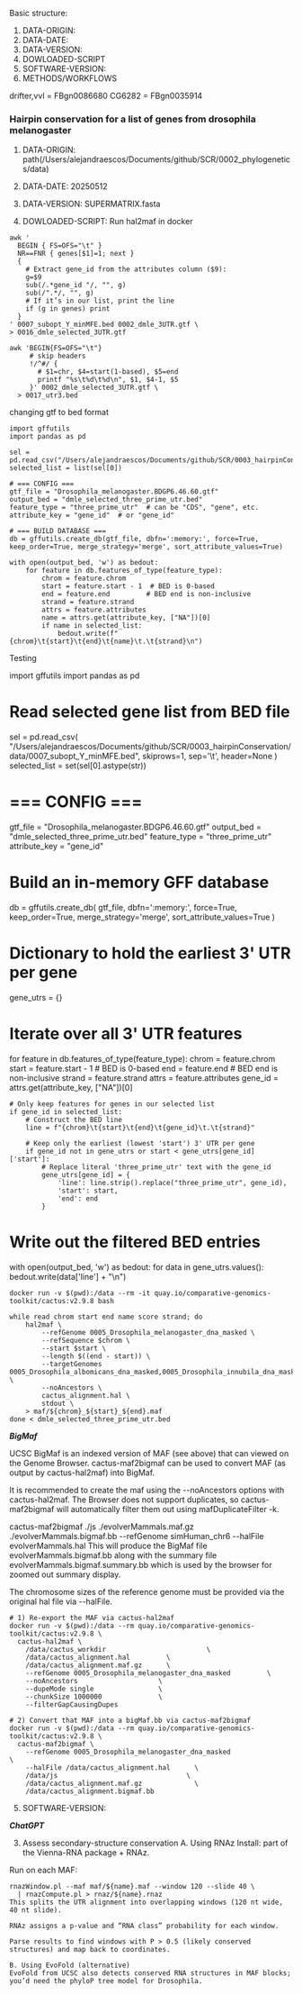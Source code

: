 Basic structure:
1.  DATA-ORIGIN:
2.  DATA-DATE:
3.  DATA-VERSION:
4.  DOWLOADED-SCRIPT
5.  SOFTWARE-VERSION:
6.  METHODS/WORKFLOWS

drifter,vvl = FBgn0086680
CG6282 = FBgn0035914

### Hairpin conservation for a list of genes from drosophila melanogaster


1.  DATA-ORIGIN:
path(/Users/alejandraescos/Documents/github/SCR/0002_phylogenetics/data)

2.  DATA-DATE:
20250512

3.  DATA-VERSION:
SUPERMATRIX.fasta

4.  DOWLOADED-SCRIPT:
Run hal2maf in docker

```
awk '
  BEGIN { FS=OFS="\t" }
  NR==FNR { genes[$1]=1; next }
  {
    # Extract gene_id from the attributes column ($9):
    g=$9
    sub(/.*gene_id "/, "", g)
    sub(/".*/, "", g)
    # If it’s in our list, print the line
    if (g in genes) print
  }
' 0007_subopt_Y_minMFE.bed 0002_dmle_3UTR.gtf \
> 0016_dmle_selected_3UTR.gtf

```

```
awk 'BEGIN{FS=OFS="\t"}
     # skip headers
     !/^#/ {
       # $1=chr, $4=start(1-based), $5=end
       printf "%s\t%d\t%d\n", $1, $4-1, $5
     }' 0002_dmle_selected_3UTR.gtf \
  > 0017_utr3.bed
```

changing gtf to bed format

```
import gffutils
import pandas as pd

sel = pd.read_csv("/Users/alejandraescos/Documents/github/SCR/0003_hairpinConservation/data/0007_subopt_Y_minMFE.bed",skiprows=1,sep='\t',header=None)
selected_list = list(sel[0])

# === CONFIG ===
gtf_file = "Drosophila_melanogaster.BDGP6.46.60.gtf"
output_bed = "dmle_selected_three_prime_utr.bed"
feature_type = "three_prime_utr"  # can be "CDS", "gene", etc.
attribute_key = "gene_id"  # or "gene_id"

# === BUILD DATABASE ===
db = gffutils.create_db(gtf_file, dbfn=':memory:', force=True, keep_order=True, merge_strategy='merge', sort_attribute_values=True)

with open(output_bed, 'w') as bedout:
    for feature in db.features_of_type(feature_type):
        chrom = feature.chrom
        start = feature.start - 1  # BED is 0-based
        end = feature.end         # BED end is non-inclusive
        strand = feature.strand
        attrs = feature.attributes
        name = attrs.get(attribute_key, ["NA"])[0]
        if name in selected_list:
            bedout.write(f"{chrom}\t{start}\t{end}\t{name}\t.\t{strand}\n")

```
Testing

import gffutils
import pandas as pd

# Read selected gene list from BED file
sel = pd.read_csv(
    "/Users/alejandraescos/Documents/github/SCR/0003_hairpinConservation/data/0007_subopt_Y_minMFE.bed",
    skiprows=1,
    sep='\t',
    header=None
)
selected_list = set(sel[0].astype(str))

# === CONFIG ===
gtf_file = "Drosophila_melanogaster.BDGP6.46.60.gtf"
output_bed = "dmle_selected_three_prime_utr.bed"
feature_type = "three_prime_utr"
attribute_key = "gene_id"

# Build an in-memory GFF database
db = gffutils.create_db(
    gtf_file,
    dbfn=':memory:',
    force=True,
    keep_order=True,
    merge_strategy='merge',
    sort_attribute_values=True
)

# Dictionary to hold the earliest 3' UTR per gene
gene_utrs = {}

# Iterate over all 3' UTR features
for feature in db.features_of_type(feature_type):
    chrom = feature.chrom
    start = feature.start - 1  # BED is 0-based
    end = feature.end          # BED end is non-inclusive
    strand = feature.strand
    attrs = feature.attributes
    gene_id = attrs.get(attribute_key, ["NA"])[0]

    # Only keep features for genes in our selected list
    if gene_id in selected_list:
        # Construct the BED line
        line = f"{chrom}\t{start}\t{end}\t{gene_id}\t.\t{strand}"

        # Keep only the earliest (lowest 'start') 3' UTR per gene
        if gene_id not in gene_utrs or start < gene_utrs[gene_id]['start']:
            # Replace literal 'three_prime_utr' text with the gene_id
            gene_utrs[gene_id] = {
                'line': line.strip().replace("three_prime_utr", gene_id),
                'start': start,
                'end': end
            }

# Write out the filtered BED entries
with open(output_bed, 'w') as bedout:
    for data in gene_utrs.values():
        bedout.write(data['line'] + "\n")





```
docker run -v $(pwd):/data --rm -it quay.io/comparative-genomics-toolkit/cactus:v2.9.8 bash

while read chrom start end name score strand; do
    hal2maf \
        --refGenome 0005_Drosophila_melanogaster_dna_masked \
        --refSequence $chrom \
        --start $start \
        --length $((end - start)) \
        --targetGenomes 0005_Drosophila_albomicans_dna_masked,0005_Drosophila_innubila_dna_masked,0005_Drosophila_simulans_dna_masked,0005_Drosophila_ananassae_dna_masked,0005_Drosophila_mauritiana_dna_masked,0005_Drosophila_subobscura_dna_masked,0005_Drosophila_arizonae_dna_masked,0005_Drosophila_melanogaster_dna_masked,0005_Drosophila_subpulchrella_dna_masked,0005_Drosophila_biarmipes_dna_masked,0005_Drosophila_miranda_dna_masked,0005_Drosophila_suzukii_dna_masked,0005_Drosophila_busckii_dna_masked,0005_Drosophila_mojavensis_dna_masked,0005_Drosophila_takahashii_dna_masked,0005_Drosophila_elegans_dna_masked,0005_Drosophila_navojoa_dna_masked,0005_Drosophila_teissieri_dna_masked,0005_Drosophila_erecta_dna_masked,0005_Drosophila_obscura_dna_masked,0005_Drosophila_virilis_dna_masked,0005_Drosophila_eugracilis_dna_masked,0005_Drosophila_persimilis_dna_masked,0005_Drosophila_willistoni_dna_masked,0005_Drosophila_grimshawi_dna_masked,0005_Drosophila_pseudoobscura_dna_masked,0005_Drosophila_yakuba_dna_masked,0005_Drosophila_guanche_dna_masked,0005_Drosophila_rhopaloa_dna_masked,0005_Glossina_morsitans_dna_masked,0005_Drosophila_gunungcola_dna_masked,0005_Drosophila_santomea_dna_masked,0005_Lucilia_cuprina_dna_masked,0005_Drosophila_hydei_dna_masked,0005_Drosophila_sechellia_dna_masked \
        --noAncestors \
        cactus_alignment.hal \
        stdout \
    > maf/${chrom}_${start}_${end}.maf
done < dmle_selected_three_prime_utr.bed
```

***BigMaf***

UCSC BigMaf is an indexed version of MAF (see above) that can viewed on the Genome Browser. cactus-maf2bigmaf can be used to convert MAF (as output by cactus-hal2maf) into BigMaf.

It is recommended to create the maf using the --noAncestors options with cactus-hal2maf. The Browser does not support duplicates, so cactus-maf2bigmaf will automatically filter them out using mafDuplicateFilter -k.

cactus-maf2bigmaf ./js ./evolverMammals.maf.gz ./evolverMammals.bigmaf.bb --refGenome simHuman_chr6 --halFile evolverMammals.hal
This will produce the BigMaf file evolverMammals.bigmaf.bb along with the summary file evolverMammals.bigmaf.summary.bb which is used by the browser for zoomed out summary display.

The chromosome sizes of the reference genome must be provided via the original hal file via --halFile.

```
# 1) Re‐export the MAF via cactus-hal2maf
docker run -v $(pwd):/data --rm quay.io/comparative-genomics-toolkit/cactus:v2.9.8 \
  cactus-hal2maf \
    /data/cactus_workdir                         \
    /data/cactus_alignment.hal         \
    /data/cactus_alignment.maf.gz      \
    --refGenome 0005_Drosophila_melanogaster_dna_masked         \
    --noAncestors                    \
    --dupeMode single                \
    --chunkSize 1000000              \
    --filterGapCausingDupes

```

```
# 2) Convert that MAF into a bigMaf.bb via cactus-maf2bigmaf
docker run -v $(pwd):/data --rm quay.io/comparative-genomics-toolkit/cactus:v2.9.8 \
  cactus-maf2bigmaf \
    --refGenome 0005_Drosophila_melanogaster_dna_masked               \
    --halFile /data/cactus_alignment.hal      \
    /data/js                                \
    /data/cactus_alignment.maf.gz             \
    /data/cactus_alignment.bigmaf.bb

```


5.  SOFTWARE-VERSION:

***ChatGPT***



3. Assess secondary-structure conservation
A. Using RNAz
Install: part of the Vienna-RNA package + RNAz.

Run on each MAF:

```
rnazWindow.pl --maf maf/${name}.maf --window 120 --slide 40 \
  | rnazCompute.pl > rnaz/${name}.rnaz
This splits the UTR alignment into overlapping windows (120 nt wide, 40 nt slide).

RNAz assigns a p-value and “RNA class” probability for each window.

Parse results to find windows with P > 0.5 (likely conserved structures) and map back to coordinates.

B. Using EvoFold (alternative)
EvoFold from UCSC also detects conserved RNA structures in MAF blocks; you’d need the phyloP tree model for Drosophila.
```